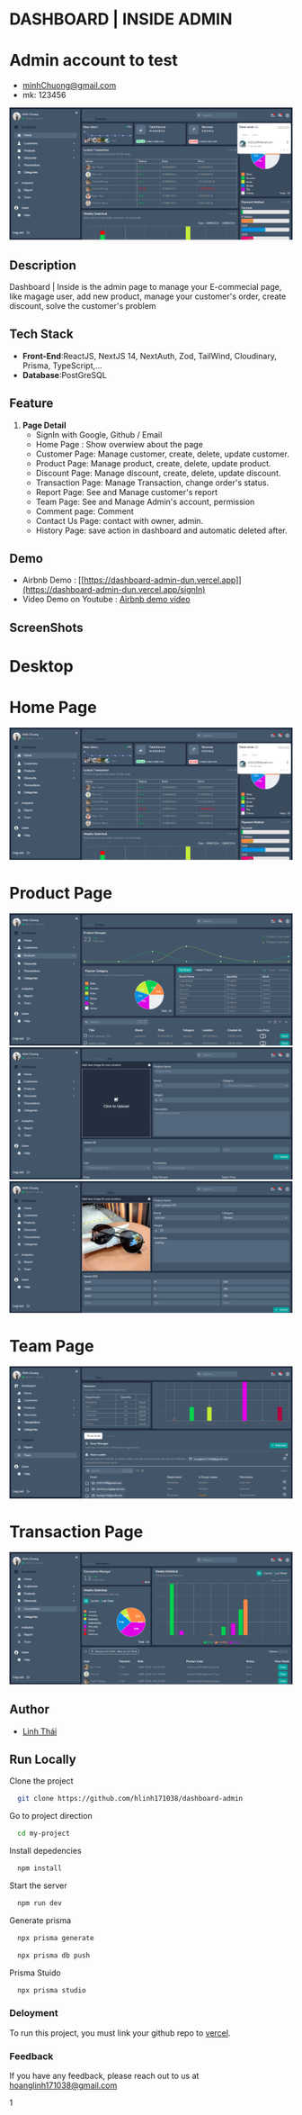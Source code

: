 
# DASHBOARD | INSIDE ADMIN

# Admin account to test
 - minhChuong@gmail.com
 - mk: 123456

![Alt text](dashboard-home.png)

## Description
<p>Dashboard | Inside is the admin page to manage your E-commecial page, like magage user, add new product, manage your customer's order, create discount, solve the customer's problem</p>
 
## Tech Stack
  - **Front-End**:ReactJS, NextJS 14, NextAuth, Zod, TailWind, Cloudinary, Prisma, TypeScript,...
  - **Database**:PostGreSQL

## Feature
1. **Page Detail**
    -  SignIn with Google, Github / Email 
    -  Home Page : Show overwiew about the page
    -  Customer Page: Manage customer, create, delete, update customer.
    -  Product Page: Manage product, create, delete, update product.
    -  Discount Page: Manage discount, create, delete, update discount.
    -  Transaction Page: Manage Transaction, change order's status.
    -  Report Page: See and Manage customer's report 
    -  Team Page: See and Manage Admin's account, permission
    -  Comment page: Comment
    -  Contact Us Page: contact with owner, admin.
    -  History Page: save action in dashboard and automatic deleted after.


## Demo
- Airbnb Demo : 
[[https://dashboard-admin-dun.vercel.app]](https://dashboard-admin-dun.vercel.app/signIn)
- Video Demo on Youtube : 
[Airbnb demo video](https://youtu.be/IMYshe-oIm0?si=qQehXEyb8XUvNG-1)

## ScreenShots

 # Desktop
  # Home Page

  ![Alt text](dashboard-home.png)

 # Product Page

  ![Alt text](dashboard-product.png)
  ![Alt text](dashboard-product-add.png)
  ![Alt text](dashboard-product-detail.png)

 # Team Page

  ![Alt text](dashboard-team.png)

# Transaction Page

  ![Alt text](dashboard-transaction.png)

## Author
 - [Linh Thái](https://www.facebook.com/Linh201199)

## Run Locally
Clone the project

```bash
  git clone https://github.com/hlinh171038/dashboard-admin
```
Go to project direction

```bash
  cd my-project
```

Install depedencies

```bash
  npm install
```

Start the server

```bash
  npm run dev
```
Generate prisma

```bash
  npx prisma generate
```

```bash
  npx prisma db push
```

Prisma  Stuido
```bash
  npx prisma studio
```

### Deloyment
To run this project, you must link your github repo to [vercel](https://vercel.com/).

### Feedback
If you have any feedback, please reach out to us at hoanglinh171038@gmail.com

1